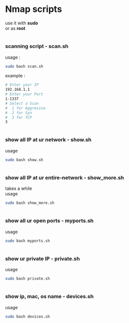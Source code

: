 # Nmap scripts


use it with <strong> sudo </strong>\
or as <strong>root</strong>

#

### scanning script - scan.sh

usage :
```bash
sudo bash scan.sh
```

example :
```bash
# Enter your IP
192.168.1.1
# Enter your Port
1-1337
# Select a Scan 
#  1 for Aggresive 
#  2 for Syn 
#  3 for TCP 
3
```

#

### show all IP at ur network - show.sh

usage

```bash
sudo bash show.sh
```

#

### show all IP at ur entire-network - show_more.sh


takes a while\
usage
```bash
sudo bash show_more.sh
```

#

### show all ur open ports - myports.sh


usage
```bash
sudo bash myports.sh
```

#

### show ur private IP - private.sh


usage
```bash
sudo bash private.sh
```

#

### show ip, mac, os name - devices.sh

usage
```bash
sudo bash devices.sh
```
